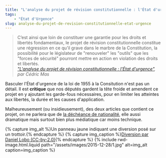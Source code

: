 ```yaml
---
title: "L'analyse du projet de révision constitutionnelle : l'État d'urgence"
tags:
    - "État d'Urgence"
slug: analyse-du-projet-de-revision-constitutionnelle-etat-urgence
---
```


> C’est ainsi que loin de constituer une garantie pour les droits et libertés
> fondamentaux, le projet de révision constitutionnelle constitue une régression
> en ce qu’il grave dans le marbre de la Constitution, la possibilité pour le
> législateur de "renouveler" les "outils" que les "forces de sécurité" pourront
> mettre en action en violation des droits et libertés.  
> <cite><a href="http://www.pauljorion.com/blog/2015/12/27/lanalyse-du-projet-de-revision-constitutionnelle-letat-durgence-1/#more-81257">"L'analyse
> du projet de révision constitutionnelle : l'État d'urgence"</a>, par Cédric
> Mas</cite>

Basculer l'État d'urgence de la loi de 1955 à la Consitution n'est pas un
détail. Il est **critique** que nos députés gardent la tête froide et amendent
ce projet en y ajoutant les garde-fous nécessaires, pour en limiter les
atteintes aux libertés, la durée et les causes d'application.

Malheureusement (ou insidieusement), des deux articles que contient ce projet,
on ne parlera que de
[la déchéance de nationalité](/2015/12/analyse-du-projet-de-revision-constitutionnelle-decheance-de-nationalite/ "L'analyse du projet de révision constitutionnelle : la déchéance de nationalité"),
elle aussi dramatique mais surtout bien plus médiatique car moins technique.

{% capture img_alt %}Un panneau jaune indiquant une diversion posé sur un
trottoir.{% endcapture %}
{% capture img_caption %}[Diversion par Daniel Lobo (CC-by-2.0)](https://flic.kr/p/49QKir){% endcapture %}
{% include rwd-image.html.liquid
path="/assets/images/2015-12-28/1.jpg"
alt=img_alt
caption=img_caption
%}
